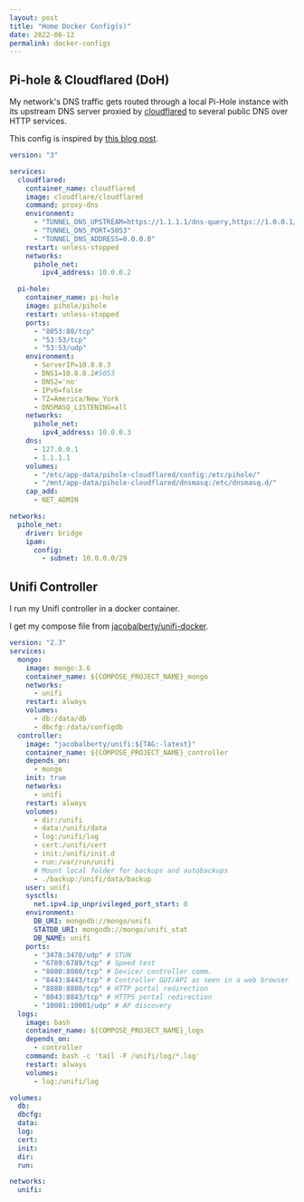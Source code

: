 ```yaml
---
layout: post
title: "Home Docker Config(s)"
date: 2022-06-12
permalink: docker-configs
---
```


<!-- ![1.png]({{site.url}}/assets/resources-docker-config/1.png) -->

## Pi-hole & Cloudflared (DoH)

My network's DNS traffic gets routed through a local Pi-Hole instance with its upstream DNS server proxied by [cloudflared](https://github.com/cloudflare/cloudflared) to several public DNS over HTTP services.

This config is inspired by [this blog post](http://mroach.com/2020/08/pi-hole-and-cloudflared-with-docker).

```yaml
version: "3"

services:
  cloudflared:
    container_name: cloudflared
    image: cloudflare/cloudflared
    command: proxy-dns
    environment:
      - "TUNNEL_DNS_UPSTREAM=https://1.1.1.1/dns-query,https://1.0.0.1/dns-query,https://9.9.9.9/dns-query,https://149.112.112.9/dns-query"
      - "TUNNEL_DNS_PORT=5053"
      - "TUNNEL_DNS_ADDRESS=0.0.0.0"
    restart: unless-stopped
    networks:
      pihole_net:
        ipv4_address: 10.0.0.2

  pi-hole:
    container_name: pi-hole
    image: pihole/pihole
    restart: unless-stopped
    ports:
      - "8053:80/tcp"
      - "53:53/tcp"
      - "53:53/udp"
    environment:
      - ServerIP=10.0.0.3
      - DNS1=10.0.0.2#5053
      - DNS2='no'
      - IPv6=false
      - TZ=America/New_York
      - DNSMASQ_LISTENING=all
    networks:
      pihole_net:
        ipv4_address: 10.0.0.3
    dns:
      - 127.0.0.1
      - 1.1.1.1
    volumes:
      - "/etc/app-data/pihole-cloudflared/config:/etc/pihole/"
      - "/mnt/app-data/pihole-cloudflared/dnsmasq:/etc/dnsmasq.d/"
    cap_add:
      - NET_ADMIN

networks:
  pihole_net:
    driver: bridge
    ipam:
      config:
        - subnet: 10.0.0.0/29
```

## Unifi Controller

I run my Unifi controller in a docker container.

I get my compose file from [jacobalberty/unifi-docker](https://github.com/jacobalberty/unifi-docker).

```yaml
version: "2.3"
services:
  mongo:
    image: mongo:3.6
    container_name: ${COMPOSE_PROJECT_NAME}_mongo
    networks:
      - unifi
    restart: always
    volumes:
      - db:/data/db
      - dbcfg:/data/configdb
  controller:
    image: "jacobalberty/unifi:${TAG:-latest}"
    container_name: ${COMPOSE_PROJECT_NAME}_controller
    depends_on:
      - mongo
    init: true
    networks:
      - unifi
    restart: always
    volumes:
      - dir:/unifi
      - data:/unifi/data
      - log:/unifi/log
      - cert:/unifi/cert
      - init:/unifi/init.d
      - run:/var/run/unifi
      # Mount local folder for backups and autobackups
      - ./backup:/unifi/data/backup
    user: unifi
    sysctls:
      net.ipv4.ip_unprivileged_port_start: 0
    environment:
      DB_URI: mongodb://mongo/unifi
      STATDB_URI: mongodb://mongo/unifi_stat
      DB_NAME: unifi
    ports:
      - "3478:3478/udp" # STUN
      - "6789:6789/tcp" # Speed test
      - "8080:8080/tcp" # Device/ controller comm.
      - "8443:8443/tcp" # Controller GUI/API as seen in a web browser
      - "8880:8880/tcp" # HTTP portal redirection
      - "8843:8843/tcp" # HTTPS portal redirection
      - "10001:10001/udp" # AP discovery
  logs:
    image: bash
    container_name: ${COMPOSE_PROJECT_NAME}_logs
    depends_on:
      - controller
    command: bash -c 'tail -F /unifi/log/*.log'
    restart: always
    volumes:
      - log:/unifi/log

volumes:
  db:
  dbcfg:
  data:
  log:
  cert:
  init:
  dir:
  run:

networks:
  unifi:
```
